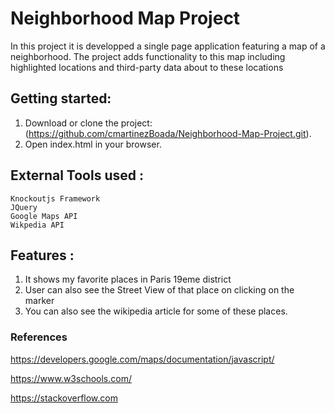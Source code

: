 # Neighborhood Map Project
In this project it is developped a single page application featuring a map of a neighborhood.
The project adds functionality to this map including highlighted locations and third-party data about to these locations

## Getting started:
1. Download or clone the project: (https://github.com/cmartinezBoada/Neighborhood-Map-Project.git).
2. Open index.html in your browser.

## External Tools used :
	Knockoutjs Framework
	JQuery
	Google Maps API
	Wikpedia API

## Features :
1. It shows my favorite places in Paris 19eme district
2. User can also see the Street View of that place on clicking on the marker
3. You can also see the wikipedia article for some of these places.

### References

https://developers.google.com/maps/documentation/javascript/

https://www.w3schools.com/

https://stackoverflow.com
